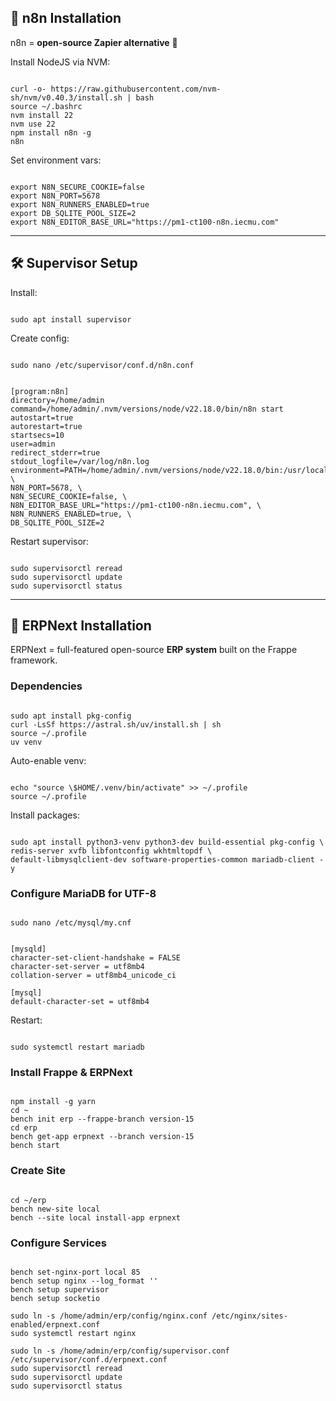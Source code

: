 ## 🤖 n8n Installation

n8n = **open-source Zapier alternative** 🤯

Install NodeJS via NVM:

```

curl -o- https://raw.githubusercontent.com/nvm-sh/nvm/v0.40.3/install.sh | bash
source ~/.bashrc
nvm install 22
nvm use 22
npm install n8n -g
n8n

```

Set environment vars:

```

export N8N_SECURE_COOKIE=false
export N8N_PORT=5678
export N8N_RUNNERS_ENABLED=true
export DB_SQLITE_POOL_SIZE=2
export N8N_EDITOR_BASE_URL="https://pm1-ct100-n8n.iecmu.com"

```

---

## 🛠 Supervisor Setup

Install:

```

sudo apt install supervisor

```

Create config:

```

sudo nano /etc/supervisor/conf.d/n8n.conf

```

```

[program:n8n]
directory=/home/admin
command=/home/admin/.nvm/versions/node/v22.18.0/bin/n8n start
autostart=true
autorestart=true
startsecs=10
user=admin
redirect_stderr=true
stdout_logfile=/var/log/n8n.log
environment=PATH=/home/admin/.nvm/versions/node/v22.18.0/bin:/usr/local/bin:/usr/bin:/bin, \
N8N_PORT=5678, \
N8N_SECURE_COOKIE=false, \
N8N_EDITOR_BASE_URL="https://pm1-ct100-n8n.iecmu.com", \
N8N_RUNNERS_ENABLED=true, \
DB_SQLITE_POOL_SIZE=2

```

Restart supervisor:

```

sudo supervisorctl reread
sudo supervisorctl update
sudo supervisorctl status

```

---

## 🏢 ERPNext Installation

ERPNext = full-featured open-source **ERP system** built on the Frappe framework.

### Dependencies

```

sudo apt install pkg-config
curl -LsSf https://astral.sh/uv/install.sh | sh
source ~/.profile
uv venv

```

Auto-enable venv:

```

echo "source \$HOME/.venv/bin/activate" >> ~/.profile
source ~/.profile

```

Install packages:

```

sudo apt install python3-venv python3-dev build-essential pkg-config \
redis-server xvfb libfontconfig wkhtmltopdf \
default-libmysqlclient-dev software-properties-common mariadb-client -y

```

### Configure MariaDB for UTF-8

```

sudo nano /etc/mysql/my.cnf

```

```

[mysqld]
character-set-client-handshake = FALSE
character-set-server = utf8mb4
collation-server = utf8mb4_unicode_ci

[mysql]
default-character-set = utf8mb4

```

Restart:

```

sudo systemctl restart mariadb

```

### Install Frappe & ERPNext

```

npm install -g yarn
cd ~
bench init erp --frappe-branch version-15
cd erp
bench get-app erpnext --branch version-15
bench start

```

### Create Site

```

cd ~/erp
bench new-site local
bench --site local install-app erpnext

```

### Configure Services

```

bench set-nginx-port local 85
bench setup nginx --log_format ''
bench setup supervisor
bench setup socketio

sudo ln -s /home/admin/erp/config/nginx.conf /etc/nginx/sites-enabled/erpnext.conf
sudo systemctl restart nginx

sudo ln -s /home/admin/erp/config/supervisor.conf /etc/supervisor/conf.d/erpnext.conf
sudo supervisorctl reread
sudo supervisorctl update
sudo supervisorctl status

```
